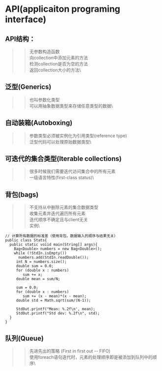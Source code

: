 # API(applicaiton programing interface)
## API结构：
>> 无参数构造函数\
>> 向collection中添加元素的方法\
>> 检测collection是否为空的方法\
>> 返回collection大小的方法\

## 泛型(Generics)
>> 也叫参数化类型\
>> 可以用抽象数据类型来存储任意类型的数据\

## 自动装箱(Autoboxing)
>> 参数类型必须被实例化为引用类型(reference type)\
>> 泛型代码可以处理原始数据类型\

## 可迭代的集合类型(Iterable collections)
>>  很多时候我们需要迭代访问集合中的所有元素\
>> 一级语言特性(first-class status)\

## 背包(bags)
>> 不支持从中删除元素的集合数据类型\
>> 收集元素并迭代遍历所有元素\
>> 迭代顺序不确定且与client无关\
>> 实例\
```
// 计算所有数据的标准差（使用背包，数据输入的顺序与结果无关）
public class Stats{
  public static voiid main(String[] args){
    Bag<Double> numbers = new Bag<Double>();
    while (!StdIn.isEmpty())
      numbers.add(StdIn.readDouble());
     int N = numbers.size();
     double sum = 0.0;
     for (double x : numbers)
        sum += x;
     double mean = sum/N;
     
     sum = 0.0;
     for (double x : numbers)
        sum += (x - mean)*(x - mean);
     double std = Math.sqrt(sum/(N-1));
     
     StdOut.printf("Mean: %.2f\n', mean);
     StdOut.printf("Std dev: %.2f\n", std);
  }
}
```

## 队列(Queue)
>> 先进先出的策略 (First in first out -- FIFO)\
>> 使用foreach语句迭代时，元素的处理顺序即是被添加到队列中的顺序\
>> 

